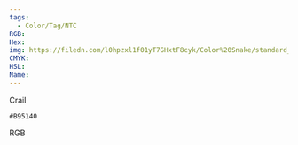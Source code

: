 ```yaml
---
tags:
  - Color/Tag/NTC
RGB:
Hex:
img: https://filedn.com/l0hpzxl1f01yT7GHxtF8cyk/Color%20Snake/standard_csv_to_svg/%23/B95140.svg
CMYK:
HSL:
Name:
---
```

Crail
```palette
#B95140
```
RGB
